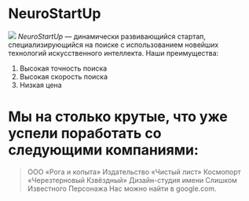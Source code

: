 # NeuroStartUp
![](https://netology-code.github.io/git-homeworks/introduction/assets/logo.png)
*NeuroStartUp* — динамически развивающийся стартап, специализирующийся на поиске с использованием новейших технологий искусственного интеллекта.
Наши преимущества:
1.  Высокая точность поиска
2.  Высокая скорость поиска
3.  Низкая цена
   
# Мы на столько крутые, что уже успели поработать со следующими компаниями:  

>ООО «Рога и копыта» 
>Издательство «Чиcтый лист» 
>Космопорт «Черезтерновый Кзвёздный» 
>Дизайн-студия имени Слишком Известного Персонажа 
>Нас можно найти в google.com. 